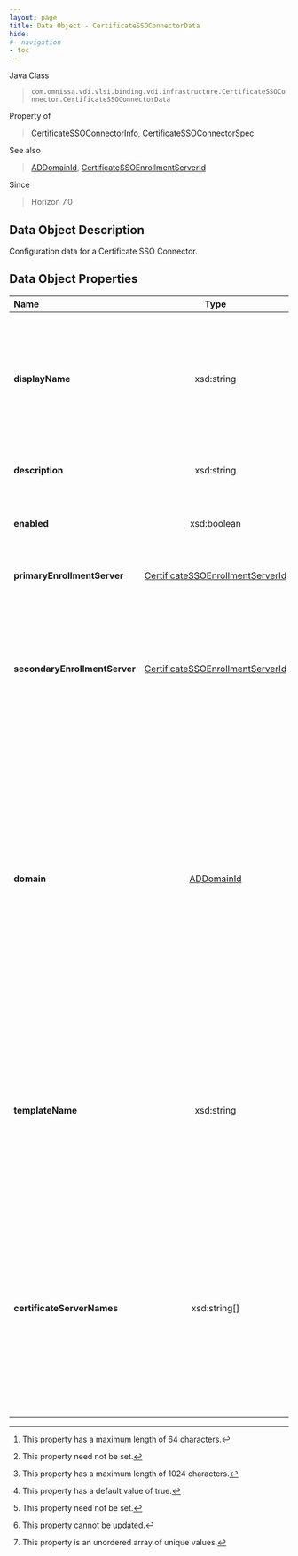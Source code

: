 ```yaml
---
layout: page
title: Data Object - CertificateSSOConnectorData
hide:
#- navigation
- toc
---
```






Java Class
> `com.omnissa.vdi.vlsi.binding.vdi.infrastructure.CertificateSSOConnector.CertificateSSOConnectorData`

Property of
> [CertificateSSOConnectorInfo](vdi.infrastructure.CertificateSSOConnector.CertificateSSOConnectorInfo.md#field_detail), [CertificateSSOConnectorSpec](vdi.infrastructure.CertificateSSOConnector.CertificateSSOConnectorSpec.md#field_detail)

See also
> [ADDomainId](vdi.entity.ADDomainId.md), [CertificateSSOEnrollmentServerId](vdi.entity.CertificateSSOEnrollmentServerId.md)

Since
> Horizon 7.0


## Data Object Description

Configuration data for a Certificate SSO Connector.

## Data Object Properties

 Name | Type | Description
:---|:---:|:---
**displayName**|  xsd:string|  Human readable display name for this connector. It must be unique among all other connectors. [^128]
**description**|  xsd:string|  Description of this connector. [^1] [^13]
**enabled**|  xsd:boolean|  Whether or not the connector is enabled. [^6]
**primaryEnrollmentServer**| [CertificateSSOEnrollmentServerId](vdi.entity.CertificateSSOEnrollmentServerId.md)|  The primary enrollment server.
**secondaryEnrollmentServer**| [CertificateSSOEnrollmentServerId](vdi.entity.CertificateSSOEnrollmentServerId.md)|  The secondary enrollment server if the primary isn't available. This cannot be the same as the primary. [^1]
**domain**| [ADDomainId](vdi.entity.ADDomainId.md)|  The AD domain that this connector applies to. This domain must be unique among all connectors. This domain must be accessible to all enrollment servers configured on this connector. This cannot be changed once created. [^2]
**templateName**|  xsd:string|  Name of the certificate template to use for this domain. This template must be accessible to all enrollment servers configured on this connector.
**certificateServerNames**|  xsd:string[]|  Specifies the certificate server (common) names to send certificate signing requests to. The enrollment service will round-robin the requests to available certificate servers. [^14]
 


 


[^1]: This property need not be set.
[^2]: This property cannot be updated.
[^6]: This property has a default value of true.
[^13]: This property has a maximum length of 1024 characters.
[^14]: This property is an unordered array of unique values.
[^128]: This property has a maximum length of 64 characters.